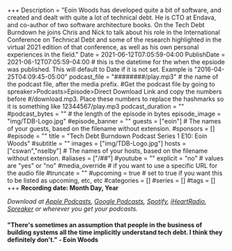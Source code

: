 +++
Description = "Eoin Woods has developed quite a bit of software, and created and dealt with quite a lot of technical debt. He is CTO at Endava, and co-author of two software architecture books. On the Tech Debt Burndown he joins Chris and Nick to talk about his role in the International Conference on Technical Debt and some of the research highlighted in the virtual 2021 edition of that conference, as well as his own personal experiences in the field."
Date = 2021-06-12T07:05:59-04:00
PublishDate = 2021-06-12T07:05:59-04:00 # this is the datetime for the when the epsiode was published. This will default to Date if it is not set. Example is "2016-04-25T04:09:45-05:00"
podcast_file = "########/play.mp3" # the name of the podcast file, after the media prefix.
#Get the podcast file by going to spreaker>Podcasts>Episode>Direct Download Link and copy the numbers before
#/download.mp3. Place these numbers to replace the hashmarks so it is something like 12344567/play.mp3 
podcast_duration = ""
#podcast_bytes = "" # the length of the episode in bytes
episode_image = "img/TDB-Logo.jpg"
#episode_banner = ""
guests = ["eoin"] # The names of your guests, based on the filename without extension.
#sponsors = []
#episode = ""
title = "Tech Debt Burndown Podcast Series 1 E10: Eoin Woods"
#subtitle = ""
images = ["img/TDB-Logo.jpg"]
hosts = ["cswan","nselby"] # The names of your hosts, based on the filename without extension.
#aliases = ["/##"]
#youtube = ""
explicit = "no" # values are "yes" or "no"
#media_override # if you want to use a specific URL for the audio file
#truncate = ""
#upcoming = true # set to true if you want this to be listed as upcoming, etc, etc
#categories = []
#series = []
#tags = []
+++
**Recording date: Month Day, Year**

*Download at [Apple Podcasts](https://podcastsconnect.apple.com/my-podcasts/the-tech-debt-burndown-podcast/1562710899), [Google Podcasts](https://podcasts.google.com/feed/aHR0cHM6Ly93d3cuc3ByZWFrZXIuY29tL3Nob3cvNDg3MzE4MC9lcGlzb2Rlcy9mZWVk), [Spotify](https://open.spotify.com/show/0t15PUgvQYNWQ6LYXJ8zkz), [iHeartRadio](https://iheart.com/podcast/81137852), [Spreaker](https://www.spreaker.com/show/the-tech-debt-burndown-podcast) or wherever you get your podcasts.*

#### "There's sometimes an assumption that people in the business of building systems all the time implicitly understand tech debt. I think they definitely don't." - Eoin Woods ####